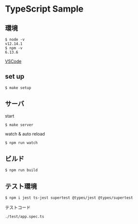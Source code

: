 # TypeScript Sample

## 環境

```
$ node -v
v12.14.1
$ npm -v
6.13.6
```

[VSCode](https://azure.microsoft.com/ja-jp/products/visual-studio-code/)

## set up

```
$ make setup
```

## サーバ

start
```
$ make server
```

watch & auto reload
```
$ npm run watch
```

## ビルド

```
$ npm run build
```

## テスト環境

```
$ npm i jest ts-jest supertest @types/jest @types/supertest
```

テストコード

```
./test/app.spec.ts
```